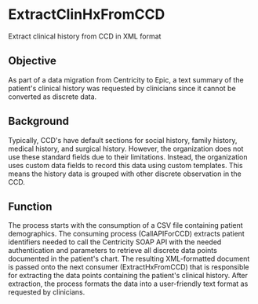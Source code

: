 # ExtractClinHxFromCCD
Extract clinical history from CCD in XML format

## Objective
As part of a data migration from Centricity to Epic, a text summary of the patient's clinical history was requested by clinicians since it cannot be converted as discrete data.

## Background
Typically, CCD's have default sections for social history, family history, medical history, and surgical history. However, the organization does not use these standard fields due to their limitations. Instead, the organization uses custom data fields to record this data using custom templates. This means the history data is grouped with other discrete observation in the CCD.

## Function
The process starts with the consumption of a CSV file containing patient demographics. The consuming process (CallAPIForCCD) extracts patient identifiers needed to call the Centricity SOAP API with the needed authentication and parameters to retrieve all discrete data points documented in the patient's chart. The resulting XML-formatted document is passed onto the next consumer (ExtractHxFromCCD) that is responsible for extracting the data points containing the patient's clinical history. After extraction, the process formats the data into a user-friendly text format as requested by clinicians.
